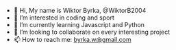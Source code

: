 - 👋 Hi, My name is Wiktor Byrka, @WiktorB2004
- 👀 I’m interested in coding and sport 
- 🌱 I’m currently learning Javascript and Python
- 💞️ I’m looking to collaborate on every interesting project
- 📫 How to reach me: byrka.w@gmail.com 

<!---
WiktorB2004/WiktorB2004 is a ✨ special ✨ repository because its `README.md` (this file) appears on your GitHub profile.
You can click the Preview link to take a look at your changes.
--->
